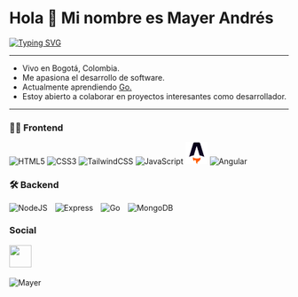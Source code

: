 Hola 👋 Mi nombre es Mayer Andrés
================================

<p align="left">
<a href="https://git.io/typing-svg"><img src="https://readme-typing-svg.demolab.com?font=Fira+Code&duration=2500&pause=340&color=fff&left=true&vLeft=true&width=750&height=80&lines=Desarrollador+Full+Stack+Developer;Aprendiz+y+aventurero+en+busca+de+nuevos+retos;Aprendiendo+hoy,+mañana+y+siempre" alt="Typing SVG"/></a>
</p>

-----------------------------
* Vivo en Bogotá, Colombia.
* Me apasiona el desarrollo de software.
* Actualmente aprendiendo <a href="https://go.dev/">Go.</a>
* Estoy abierto a colaborar en proyectos interesantes como desarrollador.
----------------------------
### 👨‍💻 Frontend
<p align="left">
<img src="https://raw.githubusercontent.com/danielcranney/readme-generator/main/public/icons/skills/html5-colored.svg" width="40" height="40" alt="HTML5"/>
<img src="https://raw.githubusercontent.com/danielcranney/readme-generator/main/public/icons/skills/css3-colored.svg" width="40" height="40" alt="CSS3"/>
<img src="https://raw.githubusercontent.com/danielcranney/readme-generator/main/public/icons/skills/tailwindcss-colored.svg" width="40" height="40" alt="TailwindCSS"/>
<img src="https://raw.githubusercontent.com/danielcranney/readme-generator/main/public/icons/skills/javascript-colored.svg" width="40" height="40" alt="JavaScript"/>
<img src="https://raw.githubusercontent.com/github/explore/5cc0a03a302ec862c4aeac2a22a513ae31c35432/topics/astro/astro.png" width="40" height="40" alt="Astro"/>
<img src="https://upload.wikimedia.org/wikipedia/commons/thumb/c/cf/Angular_full_color_logo.svg/2048px-Angular_full_color_logo.svg.png" width="50" height="50" alt="Angular"/>
</p>

### 🛠️ Backend
<p align="left">
<img src="https://raw.githubusercontent.com/danielcranney/readme-generator/main/public/icons/skills/nodejs-colored.svg" width="42" height="42" style="padding-right: 10px;" alt="NodeJS"/>
<img src="https://raw.githubusercontent.com/danielcranney/readme-generator/main/public/icons/skills/express-colored.svg" width="42" height="42" style="padding-right: 10px;" alt="Express"/>
<img src="https://seeklogo.com/images/G/go-logo-046185B647-seeklogo.com.png" width="38" height="38" style="padding-right: 10px;" alt="Go"/>
<img src="https://raw.githubusercontent.com/danielcranney/readme-generator/main/public/icons/skills/mongodb-colored.svg" width="40" height="42" style="padding-right: 10px;" alt="MongoDB"/>


### Social
<p align="left"> <a href="https://www.linkedin.com/in/mayer-chaves-90116824b/" target="_blank" rel="noreferrer"><img src="https://raw.githubusercontent.com/danielcranney/readme-generator/main/public/icons/socials/linkedin.svg" width="40" height="40" /></a></p>

<img align="center" src="https://github-readme-stats.vercel.app/api/top-langs?username=Mayer-04&theme=algolia&hide_border=true&show_icons=true&locale=en&layout=compact" alt="Mayer"/>

